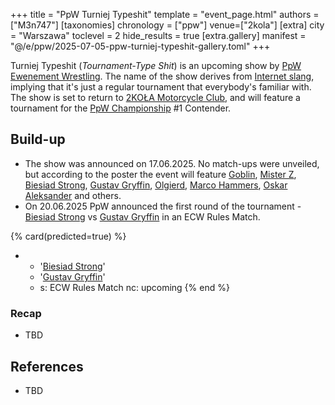 +++
title = "PpW Turniej Typeshit"
template = "event_page.html"
authors = ["M3n747"]
[taxonomies]
chronology = ["ppw"]
venue=["2kola"]
[extra]
city = "Warszawa"
toclevel = 2
hide_results = true
[extra.gallery]
manifest = "@/e/ppw/2025-07-05-ppw-turniej-typeshit-gallery.toml"
+++

Turniej Typeshit (_Tournament-Type Shit_) is an upcoming show by [PpW Ewenement Wrestling](@/o/ppw.md). The name of the show derives from [Internet slang][name], implying that it's just a regular tournament that everybody's familiar with. The show is set to return to [2KOŁA Motorcycle Club](@/v/2kola.md), and will feature a tournament for the [PpW Championship](@/c/ppw-championship.md) #1 Contender.

## Build-up

* The show was announced on 17.06.2025. No match-ups were unveiled, but according to the poster the event will feature [Goblin](@/w/goblin.md), [Mister Z](@/w/mister-z.md), [Biesiad Strong](@/w/biesiad.md), [Gustav Gryffin](@/w/gustav-gryffin.md), [Olgierd](@/w/olgierd.md), [Marco Hammers](@/w/marco-hammers.md), [Oskar Aleksander](@/w/oskar-aleksander.md) and others.
* On 20.06.2025 PpW announced the first round of the tournament - [Biesiad Strong](@/w/biesiad.md) vs [Gustav Gryffin](@/w/gustav-gryffin.md) in an ECW Rules Match.

{% card(predicted=true) %}
- - '[Biesiad Strong](@/w/biesiad.md)'
  - '[Gustav Gryffin](@/w/gustav-gryffin.md)'
  - s: ECW Rules Match
    nc: upcoming
{% end %}

### Recap

* TBD

## References

* TBD

[name]: https://context.reverso.net/translation/english-polish/type+shit
